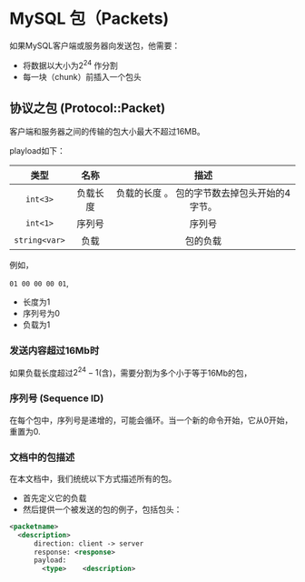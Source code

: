 # MySQL 包（Packets)

如果MySQL客户端或服务器向发送包，他需要：

- 将数据以大小为$2^{24}$ 作分割
- 每一块（chunk）前插入一个包头

## 协议之包 (Protocol::Packet)

客户端和服务器之间的传输的包大小最大不超过16MB。

playload如下：

|     类型      |   名称   |                     描述                      |
| :-----------: | :------: | :-------------------------------------------: |
|   `int<3>`    | 负载长度 | 负载的长度 。 包的字节数去掉包头开始的4字节。 |
|   `int<1>`    |  序列号  |                    序列号                     |
| `string<var>` |   负载   |                   包的负载                    |

例如，

`01 00 00 00 01`,

- 长度为1
- 序列号为0
- 负载为1

### 发送内容超过16Mb时

如果负载长度超过$2^{24} - 1$(含)，需要分割为多个小于等于16Mb的包，

### 序列号 (Sequence ID)

在每个包中，序列号是递增的，可能会循环。当一个新的命令开始，它从0开始，重置为0.

### 文档中的包描述

在本文档中，我们统统以下方式描述所有的包。

- 首先定义它的负载
- 然后提供一个被发送的包的例子，包括包头：

```xml
<packetname>
  <description>
      direction: client -> server
      response: <response>
      payload:
      	<type>    <description>
```



